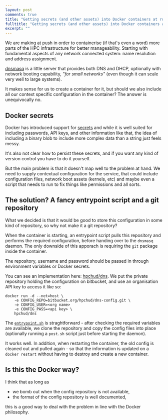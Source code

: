 ```yaml
---
layout: post
comments: true
title: "Getting secrets (and other assets) into Docker containers at runtime"
fulltitle: "Getting secrets (and other assets) into Docker containers at runtime"
excerpt: ""
---
```


We are making at push in order to containerise (if that's even a word) more parts of the HPC infrastructure for better manageability. Starting with fundamental aspects of any network connected system: name resolution and address assignment.

[dnsmasq](http://www.thekelleys.org.uk/dnsmasq/doc.html) is a little server that provides both DNS and DHCP, optionally with network booting capability, *"for small networks"* (even though it can scale very well to large systems).

It makes sense for us to create a container for it, but should we also include all our context specific configuration in the container? The answer is unequivocally no. 

## Docker secrets

Docker has introduced support for [secrets](https://docs.docker.com/engine/reference/commandline/secret/) and while it is well suited for including passwords, API keys, and other information like that, the idea of including a binary blob to include more complex data than a string just feels messy.

It's also not clear how to persist these secrets, and if you want any kind of version control you have to do it yourself.

But the main problem is that it doesn't map well to the problem at hand. We need to supply contextual configuration for the service, that could include configuration files, network boot assets (kernels, etc) and maybe even a script that needs to run to fix things like permissions and all sorts.

## The solution? A fancy entrypoint script and a git repository

What we decided is that it would be good to store this configuration in some kind of repository, so why not make it a git repository?

When the container is starting, an entrypoint script pulls this repository and performs the required configuration, before handing over to the `dnsmasq` daemon. The only downside of this apporach is requiring the `git` package inside the container.

The repository, username and password should be passed in through environment variables or Docker secrets.

You can see an implementation here: [hpchud/dns](https://github.com/hpchud/dns). We put the private repository holding the configuration on bitbucket, and use an organisation API key to access it like so:

```
docker run -d --net=host \
    -e CONFIG_REPO=bitbucket.org/hpchud/dns-config.git \
    -e CONFIG_USER=<org name>
    -e CONFIG_PASS=<api key> \
    hpchud/dns
```

The [`entrypoint.sh`](https://github.com/hpchud/dns/blob/master/entrypoint.sh) is straghtforward - after checking the required variables are available, we clone the repository and copy the config files into place (optionally running a `post.sh` script just before starting the daemon).

It works well. In addition, when restarting the container, the old config is cleaned out and pulled again - so that the information is updated on a `docker restart` without having to destroy and create a new container.

## Is this the Docker way?

I think that as long as

- we bomb out when the config repository is not available,
- the format of the config repository is well documented,

this is a good way to deal with the problem in line with the Docker philosophy.